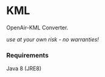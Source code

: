 # KML

OpenAir-KML Converter.

*use at your own risk - no warranties!*



### Requirements

Java 8 (JRE8)

